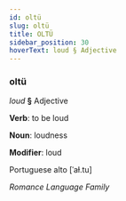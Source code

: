 ```yaml
---
id: oltü
slug: oltü
title: OLTÜ
sidebar_position: 30
hoverText: loud § Adjective
---
```


### oltü

*loud* **§** Adjective

**Verb**: to be loud

**Noun**: loudness

**Modifier**: loud

Portuguese alto [ˈaɫ.tu]

*Romance Language Family*